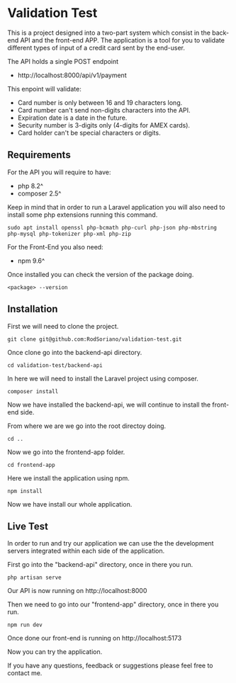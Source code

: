 # Validation Test
This is a project designed into a two-part system which consist in the back-end API and the front-end APP. The application is a tool for you to validate different types of input of a credit card sent by the end-user.

The API holds a single POST endpoint
* http://localhost:8000/api/v1/payment

This enpoint will validate:

* Card number is only between 16 and 19  characters long.
* Card number can't send non-digits characters into the API.
* Expiration date is a date in the future.
* Security number is 3-digits only (4-digits for AMEX cards).
* Card holder can't be special characters or digits.

## Requirements
For the API you will require to have:
* php 8.2^
* composer 2.5^

Keep in mind that in order to run a Laravel application you will also need to install some php extensions running this command.

```
sudo apt install openssl php-bcmath php-curl php-json php-mbstring php-mysql php-tokenizer php-xml php-zip
```

For the Front-End you also need:
* npm 9.6^

Once installed you can check the version of the package doing.

```
<package> --version
```
## Installation
First we will need to clone the project.
```
git clone git@github.com:RodSoriano/validation-test.git
```
Once clone go into the backend-api directory.
```
cd validation-test/backend-api
```
In here we will need to install the Laravel project using composer.
```
composer install
```

Now we have installed the backend-api, we will continue to install the front-end side.

From where we are we go into the root directoy doing.
```
cd ..
```
Now we go into the frontend-app folder.
```
cd frontend-app
```
Here we install the application using npm.
```
npm install
```
Now we have install our whole application.

## Live Test
In order to run and try our application we can use the the development servers integrated within each side of the application.

First go into the "backend-api" directory, once in there you run.
```
php artisan serve
```
Our API is now running on http://localhost:8000

Then we need to go into our "frontend-app" directory, once in there you run.
```
npm run dev
```
Once done our front-end is running on http://localhost:5173

Now you can try the application.

If you have any questions, feedback or suggestions please feel free to contact me.